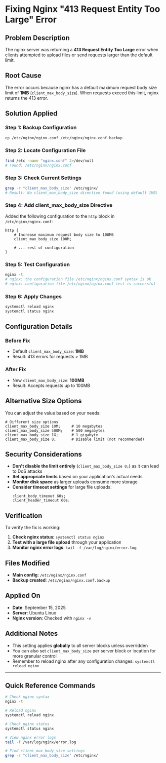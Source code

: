 # Fixing Nginx "413 Request Entity Too Large" Error

## Problem Description
The nginx server was returning a **413 Request Entity Too Large** error when clients attempted to upload files or send requests larger than the default limit.

## Root Cause
The error occurs because nginx has a default maximum request body size limit of **1MB** (`client_max_body_size`). When requests exceed this limit, nginx returns the 413 error.

## Solution Applied

### Step 1: Backup Configuration
```bash
cp /etc/nginx/nginx.conf /etc/nginx/nginx.conf.backup
```

### Step 2: Locate Configuration File
```bash
find /etc -name "nginx.conf" 2>/dev/null
# Found: /etc/nginx/nginx.conf
```

### Step 3: Check Current Settings
```bash
grep -r "client_max_body_size" /etc/nginx/
# Result: No client_max_body_size directive found (using default 1MB)
```

### Step 4: Add client_max_body_size Directive
Added the following configuration to the `http` block in `/etc/nginx/nginx.conf`:

```nginx
http {
    # Increase maximum request body size to 100MB
    client_max_body_size 100M;
    
    # ... rest of configuration
}
```

### Step 5: Test Configuration
```bash
nginx -t
# nginx: the configuration file /etc/nginx/nginx.conf syntax is ok
# nginx: configuration file /etc/nginx/nginx.conf test is successful
```

### Step 6: Apply Changes
```bash
systemctl reload nginx
systemctl status nginx
```

## Configuration Details

### Before Fix
- Default `client_max_body_size`: **1MB**
- Result: 413 errors for requests > 1MB

### After Fix
- New `client_max_body_size`: **100MB**
- Result: Accepts requests up to 100MB

## Alternative Size Options

You can adjust the value based on your needs:

```nginx
# Different size options
client_max_body_size 10M;     # 10 megabytes
client_max_body_size 500M;    # 500 megabytes  
client_max_body_size 1G;      # 1 gigabyte
client_max_body_size 0;       # Disable limit (not recommended)
```

## Security Considerations

- **Don't disable the limit entirely** (`client_max_body_size 0;`) as it can lead to DoS attacks
- **Set appropriate limits** based on your application's actual needs
- **Monitor disk space** as larger uploads consume more storage
- **Consider timeout settings** for large file uploads:
  ```nginx
  client_body_timeout 60s;
  client_header_timeout 60s;
  ```

## Verification

To verify the fix is working:

1. **Check nginx status**: `systemctl status nginx`
2. **Test with a large file upload** through your application
3. **Monitor nginx error logs**: `tail -f /var/log/nginx/error.log`

## Files Modified

- **Main config**: `/etc/nginx/nginx.conf`
- **Backup created**: `/etc/nginx/nginx.conf.backup`

## Applied On
- **Date**: September 15, 2025
- **Server**: Ubuntu Linux
- **Nginx version**: Checked with `nginx -v`

## Additional Notes

- This setting applies **globally** to all server blocks unless overridden
- You can also set `client_max_body_size` per server block or location for more granular control
- Remember to reload nginx after any configuration changes: `systemctl reload nginx`

---

## Quick Reference Commands

```bash
# Check nginx syntax
nginx -t

# Reload nginx
systemctl reload nginx

# Check nginx status  
systemctl status nginx

# View nginx error logs
tail -f /var/log/nginx/error.log

# Find client_max_body_size settings
grep -r "client_max_body_size" /etc/nginx/
```
